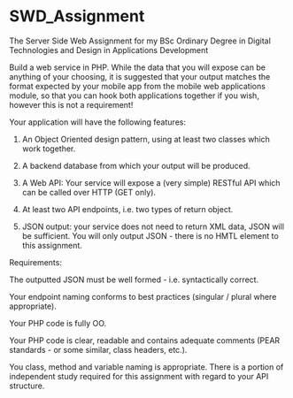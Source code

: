 SWD_Assignment
==============

The Server Side Web Assignment for my BSc Ordinary Degree in Digital Technologies and Design in Applications Development

Build a web service in PHP. While the data that you will expose can be anything of your choosing, it is suggested that your output matches the format expected by your mobile app from the mobile web applications module, so that you can hook both applications together if you wish, however this is not a requirement!

Your application will have the following features:

1. An Object Oriented design pattern, using at least two classes which work
together. 

2. A backend database from which your output will be produced.

3. A Web API: Your service will expose a (very simple) RESTful API which can be called over HTTP (GET only).

4. At least two API endpoints, i.e. two types of return object.

5. JSON output: your service does not need to return XML data, JSON will be sufficient. You will only output JSON - there is no HMTL element to this assignment.

Requirements:

The outputted JSON must be well formed - i.e. syntactically correct.

Your endpoint naming conforms to best practices (singular / plural where appropriate).

Your PHP code is fully OO.

Your PHP code is clear, readable and contains adequate comments
(PEAR standards - or some similar, class headers, etc.).

You class, method and variable naming is appropriate.
There is a portion of independent study required for this
assignment with regard to your API structure.
